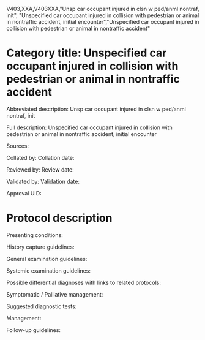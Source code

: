 V403,XXA,V403XXA,"Unsp car occupant injured in clsn w ped/anml nontraf, init", "Unspecified car occupant injured in collision with pedestrian or animal in nontraffic accident, initial encounter","Unspecified car occupant injured in collision with pedestrian or animal in nontraffic accident"
# Category title: Unspecified car occupant injured in collision with pedestrian or animal in nontraffic accident

Abbreviated description: Unsp car occupant injured in clsn w ped/anml nontraf, init

Full description: Unspecified car occupant injured in collision with pedestrian or animal in nontraffic accident, initial encounter

Sources:

Collated by:
Collation date:

Reviewed by:
Review date:

Validated by:
Validation date:

Approval UID:

# Protocol description

Presenting conditions:

History capture guidelines:

General examination guidelines:

Systemic examination guidelines:

Possible differential diagnoses with links to related protocols:

Symptomatic / Palliative management:

Suggested diagnostic tests:

Management:

Follow-up guidelines:

